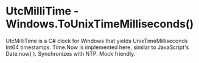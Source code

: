 # UtcMilliTime - Windows.ToUnixTimeMilliseconds()
UtcMilliTime is a C# clock for Windows that yields UnixTimeMilliseconds Int64 timestamps. Time.Now is implemented here, similar to JavaScript's Date.now( ). Synchronizes with NTP. Mock friendly.

